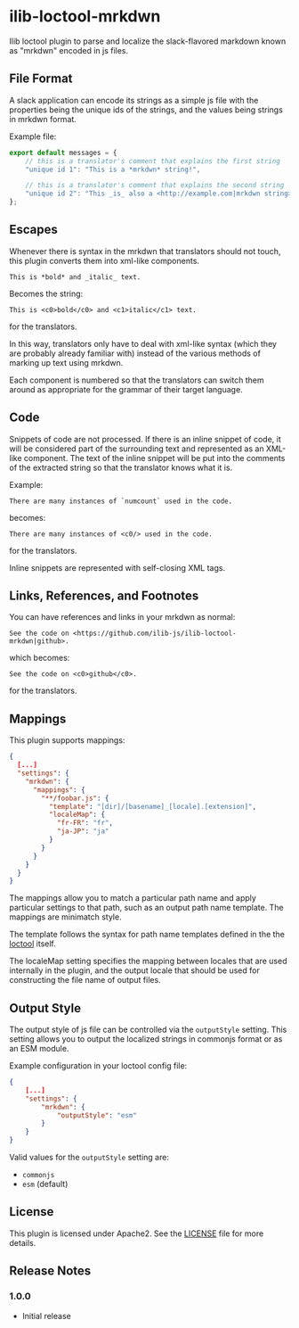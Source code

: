 # ilib-loctool-mrkdwn

Ilib loctool plugin to parse and localize the slack-flavored markdown
known as "mrkdwn" encoded in js files.

## File Format

A slack application can encode its strings as a simple js file with
the properties being the unique ids of the strings, and the values
being strings in mrkdwn format.

Example file:

```javascript
export default messages = {
    // this is a translator's comment that explains the first string
    "unique id 1": "This is a *mrkdwn* string!",

    // this is a translator's comment that explains the second string
    "unique id 2": "This _is_ also a <http://example.com|mrkdwn string>."
};
```

## Escapes

Whenever there is syntax in the mrkdwn that translators should
not touch, this plugin converts them into xml-like components.

```
This is *bold* and _italic_ text.
```

Becomes the string:

```
This is <c0>bold</c0> and <c1>italic</c1> text.
```

for the translators.

In this way, translators only have to deal with xml-like syntax
(which they are probably already familiar with) instead of the
various methods of marking up text using mrkdwn.

Each component is numbered so that the translators can switch
them around as appropriate for the grammar of their target
language.

## Code

Snippets of code are not processed. If there is an inline
snippet of code, it will be considered part of the surrounding
text and represented as an XML-like component. The text of
the inline snippet will be put into the comments of the
extracted string so that the translator knows what it is.

Example:

```
There are many instances of `numcount` used in the code.
```

becomes:

```
There are many instances of <c0/> used in the code.
```

for the translators.

Inline snippets are represented with self-closing XML tags.

## Links, References, and Footnotes

You can have references and links in your mrkdwn as normal:

```
See the code on <https://github.com/ilib-js/ilib-loctool-mrkdwn|github>.
```

which becomes:

```
See the code on <c0>github</c0>.
```

for the translators.

## Mappings

This plugin supports mappings:

```json
{
  [...]
  "settings": {
    "mrkdwn": {
      "mappings": {
        "**/foobar.js": {
          "template": "[dir]/[basename]_[locale].[extension]",
          "localeMap": {
            "fr-FR": "fr",
            "ja-JP": "ja"
          }
        }
      }
    }
  }
}
```

The mappings allow you to match a particular path name and apply particular
settings to that path, such as an output path name template. The mappings are
minimatch style.

The template follows the syntax for path name templates defined in the
the [loctool](https://github.com/iLib-js/loctool/blob/development/lib/utils.js#L1881)
itself.

The localeMap setting specifies the mapping between locales that are used
internally in the plugin, and the output locale that should be used for constructing
the file name of output files.

## Output Style

The output style of js file can be controlled via the `outputStyle` setting. This setting
allows you to output the localized strings in commonjs format or as an ESM module.

Example configuration in your loctool config file:

```json
{
    [...]
    "settings": {
        "mrkdwn": {
            "outputStyle": "esm"
        }
    }
}
```

Valid values for the `outputStyle` setting are:
- `commonjs`
- `esm` (default)

## License

This plugin is licensed under Apache2. See the [LICENSE](./LICENSE)
file for more details.

## Release Notes

### 1.0.0

- Initial release

